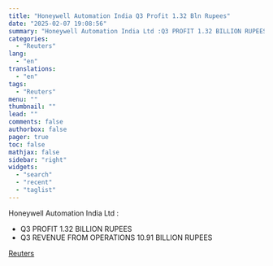 ```yaml
---
title: "Honeywell Automation India Q3 Profit 1.32 Bln Rupees"
date: "2025-02-07 19:08:56"
summary: "Honeywell Automation India Ltd :Q3 PROFIT 1.32 BILLION RUPEESQ3 REVENUE FROM OPERATIONS 10.91 BILLION RUPEES"
categories:
  - "Reuters"
lang:
  - "en"
translations:
  - "en"
tags:
  - "Reuters"
menu: ""
thumbnail: ""
lead: ""
comments: false
authorbox: false
pager: true
toc: false
mathjax: false
sidebar: "right"
widgets:
  - "search"
  - "recent"
  - "taglist"
---
```


Honeywell Automation India Ltd :

* Q3 PROFIT 1.32 BILLION RUPEES
* Q3 REVENUE FROM OPERATIONS 10.91 BILLION RUPEES

[Reuters](https://www.tradingview.com/news/reuters.com,2025:newsml_FWN3OY18L:0-honeywell-automation-india-q3-profit-1-32-bln-rupees/)
